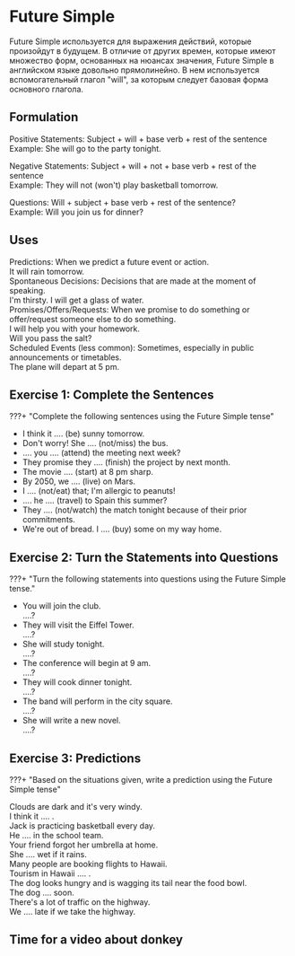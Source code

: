 # Future Simple

Future Simple используется для выражения действий, которые произойдут в будущем. В отличие от других времен, которые имеют множество форм, основанных на нюансах значения, Future Simple в английском языке довольно прямолинейно. В нем используется вспомогательный глагол "will", за которым следует базовая форма основного глагола.

## Formulation

Positive Statements:
Subject + will + base verb + rest of the sentence</br>
Example: She will go to the party tonight.

Negative Statements:
Subject + will + not + base verb + rest of the sentence</br>
Example: They will not (won't) play basketball tomorrow.

Questions:
Will + subject + base verb + rest of the sentence?</br>
Example: Will you join us for dinner?

## Uses

Predictions: When we predict a future event or action. </br>
It will rain tomorrow.</br>
Spontaneous Decisions: Decisions that are made at the moment of speaking.</br>
I'm thirsty. I will get a glass of water.</br>
Promises/Offers/Requests: When we promise to do something or offer/request someone else to do something.</br>
I will help you with your homework.</br>
Will you pass the salt?</br>
Scheduled Events (less common): Sometimes, especially in public announcements or timetables.</br>
The plane will depart at 5 pm.</br>

## Exercise 1: Complete the Sentences

???+ "Complete the following sentences using the Future Simple tense"

-   I think it .... (be) sunny tomorrow.
-   Don't worry! She .... (not/miss) the bus.
-   .... you .... (attend) the meeting next week?
-   They promise they .... (finish) the project by next month.
-   The movie .... (start) at 8 pm sharp.
-   By 2050, we .... (live) on Mars.
-   I .... (not/eat) that; I'm allergic to peanuts!
-   .... he .... (travel) to Spain this summer?
-   They .... (not/watch) the match tonight because of their prior commitments.
-   We're out of bread. I .... (buy) some on my way home.

## Exercise 2: Turn the Statements into Questions

???+ "Turn the following statements into questions using the Future Simple tense."

-   You will join the club. </br>
    ....?</br>
-   They will visit the Eiffel Tower.</br>
    ....?</br>
-   She will study tonight.</br>
    ....?</br>
-   The conference will begin at 9 am.</br>
    ....?</br>
-   They will cook dinner tonight.</br>
    ....?</br>
-   The band will perform in the city square.</br>
    ....?</br>
-   She will write a new novel.</br>
    ....?</br>

## Exercise 3: Predictions

???+ "Based on the situations given, write a prediction using the Future Simple tense"

Clouds are dark and it's very windy.</br>
I think it .... .</br>
Jack is practicing basketball every day.</br>
He .... in the school team.</br>
Your friend forgot her umbrella at home.</br>
She .... wet if it rains.</br>
Many people are booking flights to Hawaii.</br>
Tourism in Hawaii .... .</br>
The dog looks hungry and is wagging its tail near the food bowl.</br>
The dog .... soon.</br>
There's a lot of traffic on the highway.</br>
We .... late if we take the highway.</br>

## Time for a video about donkey
